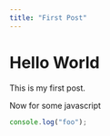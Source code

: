```yaml
---
title: "First Post"
---
```


# Hello World

This is my first post. 

Now for some javascript

```js
console.log("foo");
```